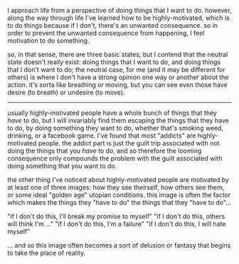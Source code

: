 

I approach life from a perspective of doing things that I want to do. however, along the way through life I've learned how to be highly-motivated, which is to do things because if I don't, there's an unwanted consequence. so in order to prevent the unwanted consequence from happening, I feel motivation to do something.

so, in that sense, there are three basic states, but I contend that the neutral state doesn't really exist: doing things that I want to do, and doing things that I don't want to do; the neutral case, for me (and it may be different for others) is where I don't have a strong opinion one way or another about the action. it's sorta like breathing or moving, but you can see even those have desire (to breath) or undesire (to move).

---

usually highly-motivated people have a whole bunch of things that they *have* to do, but I will invariably find them escaping the things that they have to do, by doing something they want to do, whether that's smoking weed, drinking, or a facebook game. I've found that most "addicts" are highly-motivated people. the addict part is just the guilt trip associated with not doing the things that you *have* to do, and so therefore the looming consequence only compounds the problem with the guilt associated with doing something that you want to do.

the other thing I've noticed about highly-motivated people are motivated by at least one of three images: how they see theirself, how others see them, or some ideal "golden age" utopian conditions. this image is often the factor which makes the things they "have to do" the things that they "have to do"...

"if I don't do this, I'll break my promise to myself"
"if I don't do this, others will think I'm ..."
"if I don't do this, I'm a failure"
"if I don't do this, I will hate myself"

... and so this image often becomes a sort of delusion or fantasy that begins to take the place of reality.
